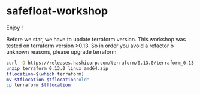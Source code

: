# safefloat-workshop
Enjoy !

Before we star, we have to update terraform version. This workshop was tested on terraform version >0.13. So in order you avoid a refactor o unknown reasons, please upgrade terraform.
```bash
curl -O https://releases.hashicorp.com/terraform/0.13.0/terraform_0.13.0_linux_amd64.zip
unzip terraform_0.13.0_linux_amd64.zip
tflocation=$(which terraform)
mv $tflocation $tflocation"old"
cp terraform $tflocation
```